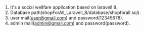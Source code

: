 1. It's a social wellfare application based on laravell 8.
2. Database path(shopForAll_Laravell_8/database/shopforall.sql).
3. user mail(user@gmail.com) and password(12345678).
4. admin mail(admin@gmail.com) and password(password).
